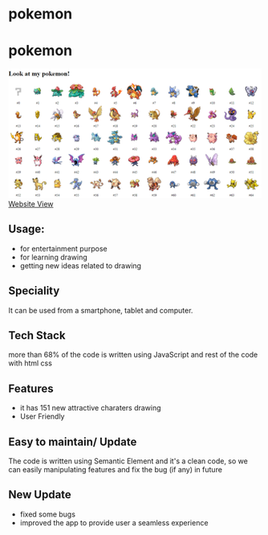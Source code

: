 # pokemon
<h1>pokemon</h1>
    <img src="https://github.com/sgrprmnk/pokemon/blob/main/pokemon.png" />
    <a href="https://pokemon-pokemon-pokemon.netlify.app">Website View</a>
    <h2>Usage:</h2>
    <ul>
      <li>for entertainment purpose</li>
      <li>for learning drawing</li>
      <li>getting new ideas related to drawing</li>
    </ul>
    <h2>Speciality</h2>
    <p>It can be used from a smartphone, tablet and computer.</p>
    <h2>Tech Stack</h2>
    <p>
      more than 68% of the code is written using JavaScript and rest of the code
      with html css
    </p>
    <h2>Features</h2>
    <ul>
      <li>it has 151 new attractive charaters drawing</li>
      <li>User Friendly</li>
    </ul>
    <h2>Easy to maintain/ Update</h2>
    <p>
      The code is written using Semantic Element and it's a clean code, so we
      can easily manipulating features and fix the bug (if any) in future
    </p>
    <h2>New Update</h2>
    <ul>
      <li>fixed some bugs</li>
      <li>improved the app to provide user a seamless experience</li>
    </ul>

